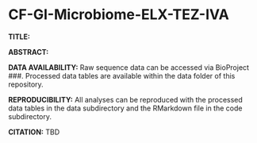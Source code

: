 # CF-GI-Microbiome-ELX-TEZ-IVA

**TITLE:** 

**ABSTRACT:**

**DATA AVAILABILITY:** Raw sequence data can be accessed via BioProject ###. Processed data tables are available within the data folder of this repository. 

**REPRODUCIBILITY:** All analyses can be reproduced with the processed data tables in the data subdirectory and the RMarkdown file in the code subdirectory.

**CITATION:** TBD
